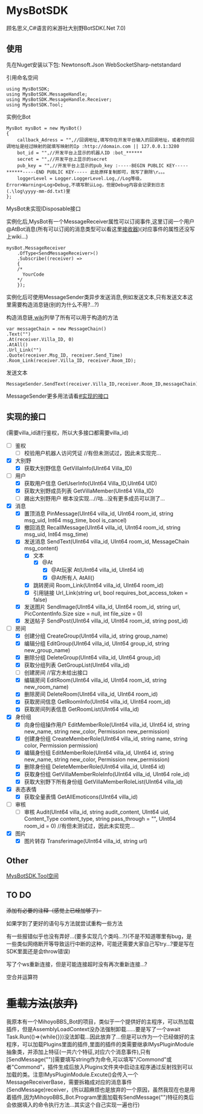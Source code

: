 # MysBotSDK

顾名思义,C#语言的米游社大别野BotSDK(.Net 7.0)

## 使用

先在Nuget安装以下包: Newtonsoft.Json WebSocketSharp-netstandard

引用命名空间

```
using MysBotSDK;
using MysBotSDK.MessageHandle;
using MysBotSDK.MessageHandle.Receiver;
using MysBotSDK.Tool;
```

实例化Bot

```
MysBot mysBot = new MysBot()
{
	callback_Adress = "",//回调地址,填写你在开发平台输入的回调地址，或者你的回调地址是经过映射的就填写映射的Ip :http://domain.com || 127.0.0.1:3280
	bot_id = "",//开发平台上显示的机器人ID :bot_******
	secret = "",//开发平台上显示的secret
	pub_key = "",//开发平台上显示的pub_key :-----BEGIN PUBLIC KEY-----******-----END PUBLIC KEY----- 此处原样复制即可，我写了删除\r。。。
	loggerLevel = Logger.LoggerLevel.Log,//Log等级，Error>Warning>Log>Debug,不填写默认Log，但是Debug内容会记录到日志(.\log\yyyy-mm-dd.txt)里
};
```

MysBot未实现IDisposable接口

实例化后,MysBot有一个MessageReceiver属性可以订阅事件,这里订阅一个用户@AtBot消息(所有可以订阅的消息类型可以看这里[接收器](https://github.com/xiaomoL444/MysBotSDK/wiki/%E6%8E%A5%E6%94%B6%E5%99%A8))(对应事件的属性还没写上wiki...)

```
mysBot.MessageReceiver
	.OfType<SendMessageReceiver>()
	.Subscribe((receiver) =>
	{
    /*
      YourCode
    */
	});
```

实例化后可使用MessageSender类异步发送消息,例如发送文本,只有发送文本这里需要构造消息链(别的为什么不用?...?)

构造消息链,[wiki](https://github.com/xiaomoL444/MysBotSDK/wiki/MessageChain)列举了所有可以用于构造的方法

```
var messageChain = new MessageChain()
.Text("")
.At(receiver.Villa_ID, 0)
.AtAll()
.Url_Link("")
.Quote(receiver.Msg_ID, receiver.Send_Time)
.Room_Link(receiver.Villa_ID, receiver.Room_ID);
```

发送文本

```
MessageSender.SendText(receiver.Villa_ID,receiver.Room_ID,messageChain);
```

MessageSender更多用法请看[#实现的接口](#实现的接口)

## 实现的接口
(需要villa_id进行鉴权，所以大多接口都需要villa_id)
- [ ] 鉴权
  - [ ] 校验用户机器人访问凭证 //有但未测试过，因此未实现完...
- [x] 大别野
  - [x] 获取大别野信息 GetVillaInfo(UInt64 Villa_ID)
- [ ] 用户
  - [x] 获取用户信息 GetUserInfo(UInt64 Villa_ID,UInt64 UID)
  - [x] 获取大别野成员列表 GetVillaMember(UInt64 Villa_ID)
  - [ ] 踢出大别野用户 根本没实现...//咕...没有更多成员可以测了...
- [x] 消息
  - [x] 置顶消息 PinMessage(UInt64 villa_id, UInt64 room_id, string msg_uid, Int64 msg_time, bool is_cancel)
  - [x] 撤回消息 RecallMessage(UInt64 villa_id, UInt64 room_id, string msg_uid, Int64 msg_time)
  - [x] 发送消息 SendText(UInt64 villa_id, UInt64 room_id, MessageChain msg_content)
    - [x] 文本
      - [x] @At 
        - [x] @At玩家 At(UInt64 villa_id, UInt64 id)
        - [x] @At所有人 AtAll()
    - [x] 跳转房间 Room_Link(UInt64 villa_id, UInt64 room_id)
    - [x] 引用链接 Url_Link(string url, bool requires_bot_access_token = false)
  - [x] 发送图片 SendImage(UInt64 villa_id, UInt64 room_id, string url, PicContentInfo.Size size = null, int file_size = 0)
  - [x] 发送帖子 SendPost(UInt64 villa_id, UInt64 room_id, string post_id)
- [ ] 房间
  - [x] 创建分组 CreateGroup(UInt64 villa_id, string group_name)
  - [x] 编辑分组 EditGroup(UInt64 villa_id, UInt64 group_id, string new_group_name)
  - [x] 删除分组 DeleteGroup(UInt64 villa_id, UInt64 group_id)
  - [x] 获取分组列表 GetGroupList(UInt64 villa_id)
  - [ ] 创建房间 //官方未给出接口
  - [x] 编辑房间 EditRoom(UInt64 villa_id, UInt64 room_id, string new_room_name)
  - [x] 删除房间 DeleteRoom(UInt64 villa_id, UInt64 room_id)
  - [x] 获取房间信息 GetRoomInfo(UInt64 villa_id, UInt64 room_id)
  - [x] 获取房间列表信息 GetRoomList(UInt64 villa_id)
- [x] 身份组
  - [x] 向身份组操作用户 EditMemberRole(UInt64 villa_id, UInt64 id, string new_name, string new_color, Permission new_permission)
  - [x] 创建身份组 CreateMemberRole(UInt64 villa_id, string name, string color, Permission permission)
  - [x] 编辑身份组 EditMemberRole(UInt64 villa_id, UInt64 id, string new_name, string new_color, Permission new_permission)
  - [x] 删除身份组 DeleteMemberRole(UInt64 villa_id, UInt64 id)
  - [x] 获取身份组 GetVillaMemberRoleInfo(UInt64 villa_id, UInt64 role_id)
  - [x] 获取大别野下所有身份组 GetVillaMemberRoleList(UInt64 villa_id)
- [x] 表态表情
  - [x] 获取全量表情 GetAllEmoticons(UInt64 villa_id)
- [ ] 审核
  - [ ] 审核 Audit(UInt64 villa_id, string audit_content, UInt64 uid, Content_Type content_type, string pass_through = "", UInt64 room_id = 0) //有但未测试过，因此未实现完...
- [x] 图片
  - [x] 图片转存 Transferimage(UInt64 villa_id, string url)

## Other

[MysBotSDK.Tool空间](https://github.com/xiaomoL444/MysBotSDK/wiki/Tool/)

## TO DO

~~添加有必要的注释（感觉上已经加够了）~~

如果学到了更好的语句与方法就尝试重构一些方法

有一些报错似乎也没有弄好...(要多实现几个类吗...?)(不是不知道哪里有bug，是一些类似网络断开等导致运行中断的这种，可能还需要大家自己写try...?要是写在SDK里面还是会throw错误)

写了个ws重新连接，但是可能连接超时没有再次重新连接...?

空合并运算符

# ~~重载方法(放弃)~~

我原本有一个MihoyoBBS_Bot的项目，类似于一个提供好的主程序，可以热加载插件，但是AssemblyLoadContext没办法强制卸载......要是写了一个await Task.Run(()=>{while{}})没法卸载...因此放弃了...但是可以作为一个已经做好的主程序，可以加载Plugins里面的插件,里面的插件的类需要继承IMysPluginModule抽象类，并添加上特征(一共六个特征,对应六个消息事件),只有[SendMessage("")]需要填写string作为命令,可以填写"/Commond"或者"Commond"，插件生成后放入Plugins文件夹中启动主程序通过反射找到可以加载的类。注意IMysPluginModule.Excute()会传入一个MessageReceiverBase，需要拆箱成对应的消息事件(SendMessage)receiver，(所以超麻烦也是放弃的一个原因，虽然我现在也是用着插件,因为MihoyoBBS_Bot.Program里面加载有SendMessage("")特征的类后会依据填入的命令执行方法...其实这个自己实现一遍也行)
